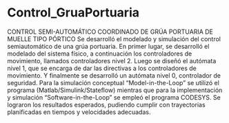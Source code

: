# Control_GruaPortuaria
CONTROL SEMI-AUTOMÁTICO COORDINADO DE GRÚA PORTUARIA DE MUELLE TIPO PÓRTICO
Se desarrolló el modelado y simulación del control semiautomático de una grúa portuaria. En primer lugar, se desarrolló el modelado del sistema físico, a continuación los controladores de movimiento, llamados controladores nivel 2. Luego se diseñó el autómata nivel 1, que se encarga de dar las directivas a los controladores de movimiento. Y finalmente se desarrolló un autómata nivel 0, controlador de seguridad.
Para la simulación conceptual “Model-in-the-Loop” se utilizó el programa (Matlab/Simulink/Stateflow) mientras que para la implementación y simulación “Software-in-the-Loop” se empleó el programa CODESYS. Se lograron los resultados esperados, pudiendo cumplir con trayectorias planificadas en tiempos y velocidades adecuadas.
